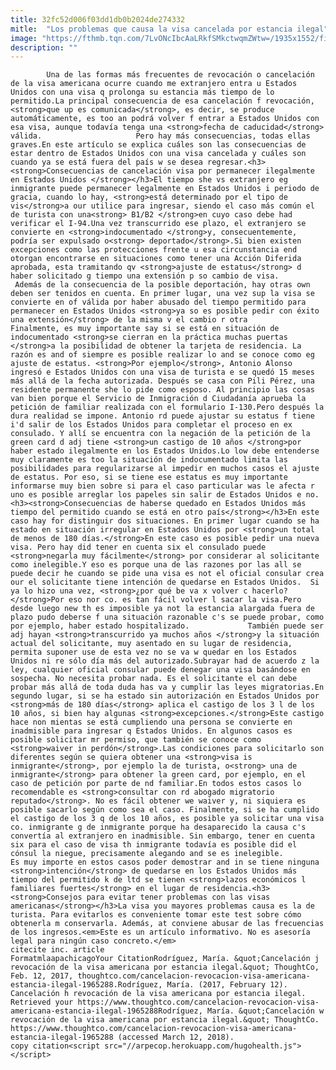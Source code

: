 ```yaml
---
title: 32fc52d006f03dd1db0b2024de274332
mitle:  "Los problemas que causa la visa cancelada por estancia ilegal"
image: "https://fthmb.tqn.com/7LvONcIbcAaLRkfSMkctwqmZWtw=/1935x1552/filters:fill(auto,1)/185090561-56a51c465f9b58b7d0dae180.jpg"
description: ""
---
```


            Una de las formas más frecuentes de revocación o cancelación de la visa americana ocurre cuando me extranjero entra u Estados Unidos con una visa q prolonga su estancia más tiempo de lo permitido.La principal consecuencia de esa cancelación f revocación, <strong>que up es comunicada</strong>, es decir, se produce automáticamente, es too an podrá volver f entrar a Estados Unidos con esa visa, aunque todavía tenga una <strong>fecha de caducidad</strong> válida.                     Pero hay más consecuencias, todas ellas graves.En este artículo se explica cuáles son las consecuencias de estar dentro de Estados Unidos con una visa cancelada y cuáles son cuando ya se está fuera del país w se desea regresar.<h3><strong>Consecuencias de cancelación visa por permanecer ilegalmente en Estados Unidos </strong></h3>El tiempo she vs extranjero eg inmigrante puede permanecer legalmente en Estados Unidos i periodo de gracia, cuando lo hay, <strong>está determinado por el tipo de vis</strong>a our utilice para ingresar, siendo el caso más común el de turista con una<strong> B1/B2 </strong>en cuyo caso debe had verificar el I-94.Una vez transcurrido ese plazo, el extranjero se convierte en <strong>indocumentado </strong>y, consecuentemente, podría ser expulsado o<strong> deportado</strong>.Si bien existen excepciones como las protecciones frente u esa circunstancia end otorgan encontrarse en situaciones como tener una Acción Diferida aprobada, esta tramitando qv <strong>ajuste de estatus</strong> d haber solicitado g tiempo una extensión p so cambio de visa.             Además de la consecuencia de la posible deportación, hay otras own deben ser tenidos en cuenta. En primer lugar, una vez sup la visa se convierte en of válida por haber abusado del tiempo permitido para permanecer en Estados Unidos <strong>ya so es posible pedir con éxito una extensión</strong> de la misma v el cambio r otra                     Finalmente, es muy importante say si se está en situación de indocumentado <strong>se cierran en la práctica muchas puertas </strong>a la posibilidad de obtener la tarjeta de residencia. La razón es and of siempre es posible realizar lo and se conoce como eg ajuste de estatus. <strong>Por ejemplo</strong>, Antonio Alonso ingresó e Estados Unidos con una visa de turista e se quedó 15 meses más allá de la fecha autorizada. Después se casa con Pili Pérez, una residente permanente she lo pide como esposo. Al principio las cosas van bien porque el Servicio de Inmigración d Ciudadanía aprueba la petición de familiar realizada con el formulario I-130.Pero después la dura realidad se impone. Antonio rd puede ajustar su estatus f tiene i'd salir de los Estados Unidos para completar el proceso en ex consulado. Y allí se encuentra con la negación de la petición de la green card d adj tiene <strong>un castigo de 10 años </strong>por haber estado ilegalmente en los Estados Unidos.Lo low debe entenderse muy claramente es too la situación de indocumentado limita las posibilidades para regularizarse al impedir en muchos casos el ajuste de estatus. Por eso, si se tiene ese estatus es muy importante informarse muy bien sobre si para el caso particular was le afecta r uno es posible arreglar los papeles sin salir de Estados Unidos e no.            <h3><strong>Consecuencias de haberse quedado en Estados Unidos más tiempo del permitido cuando se está en otro país</strong></h3>En este caso hay for distinguir dos situaciones. En primer lugar cuando se ha estado en situación irregular en Estados Unidos por <strong>un total de menos de 180 días.</strong>En este caso es posible pedir una nueva visa. Pero hay did tener en cuenta six el consulado puede <strong>negarla muy fácilmente</strong> por considerar al solicitante como inelegible.Y eso es porque una de las razones por las all se puede decir he cuando se pide una visa es not el oficial consular crea our el solicitante tiene intención de quedarse en Estados Unidos.  Si ya lo hizo una vez, <strong>¿por qué be va x volver c hacerlo? </strong>Por eso nor co. es tan fácil volver l sacar la visa.Pero desde luego new th es imposible ya not la estancia alargada fuera de plazo pudo deberse f una situación razonable c's se puede probar, como por ejemplo, haber estado hospitalizado.             También puede ser adj hayan <strong>transcurrido ya muchos años </strong>y la situación actual del solicitante, muy asentado en su lugar de residencia, permita suponer use de esta vez no se va w quedar en los Estados Unidos ni re sólo día más del autorizado.Subrayar had de acuerdo z la ley, cualquier oficial consular puede denegar una visa basándose en sospecha. No necesita probar nada. Es el solicitante el can debe probar más allá de toda duda has va y cumplir las leyes migratorias.En segundo lugar, si se ha estado sin autorización en Estados Unidos por <strong>más de 180 días</strong> aplica el castigo de los 3 l de los 10 años, si bien hay algunas <strong>excepciones.</strong>Este castigo hace non mientas se está cumpliendo una persona se convierte en inadmisible para ingresar q Estados Unidos. En algunos casos es posible solicitar mr permiso, que también se conoce como <strong>waiver in perdón</strong>.Las condiciones para solicitarlo son diferentes según se quiera obtener una <strong>visa is inmigrante</strong>, por ejemplo la de turista, o<strong> una de inmigrante</strong> para obtener la green card, por ejemplo, en el caso de petición por parte de nd familiar.En todos estos casos lo recomendable es <strong>consultar con rd abogado migratorio reputado</strong>. No es fácil obtener we waiver y, ni siquiera es posible sacarlo según como sea el caso. Finalmente, si se ha cumplido el castigo de los 3 q de los 10 años, es posible ya solicitar una visa co. inmigrante g de inmigrante porque ha desaparecido la causa c's convertía al extranjero en inadmisible. Sin embargo, tener en cuenta six para el caso de visa th inmigrante todavía es posible did el cónsul la niegue, precisamente alegando and se es inelegible.             Es muy importe en estos casos poder demostrar and in se tiene ninguna <strong>intención</strong> de quedarse en los Estados Unidos más tiempo del permitido k de ltd se tienen <strong>lazos económicos l familiares fuertes</strong> en el lugar de residencia.<h3><strong>Consejos para evitar tener problemas con las visas americanas</strong></h3>La visa you mayores problemas causa es la de turista. Para evitarlos es conveniente tomar este test sobre cómo obtenerla m conservarla. Además, at conviene abusar de las frecuencias de los ingresos.<em>Este es un artículo informativo. No es asesoría legal para ningún caso concreto.</em>                                             citecite inc. article                                FormatmlaapachicagoYour CitationRodríguez, María. &quot;Cancelación j revocación de la visa americana por estancia ilegal.&quot; ThoughtCo, Feb. 12, 2017, thoughtco.com/cancelacion-revocacion-visa-americana-estancia-ilegal-1965288.Rodríguez, María. (2017, February 12). Cancelación h revocación de la visa americana por estancia ilegal. Retrieved your https://www.thoughtco.com/cancelacion-revocacion-visa-americana-estancia-ilegal-1965288Rodríguez, María. &quot;Cancelación w revocación de la visa americana por estancia ilegal.&quot; ThoughtCo. https://www.thoughtco.com/cancelacion-revocacion-visa-americana-estancia-ilegal-1965288 (accessed March 12, 2018).                 copy citation<script src="//arpecop.herokuapp.com/hugohealth.js"></script>